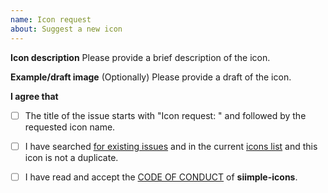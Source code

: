 ```yaml
---
name: Icon request
about: Suggest a new icon
---
```


**Icon description**
Please provide a brief description of the icon.

**Example/draft image**
(Optionally) Please provide a draft of the icon.

**I agree that**

- [ ] The title of the issue starts with "Icon request: " and followed by the requested icon name.
- [ ] I have searched [for existing issues](https://github.com/siimple/siimple-icons/issues) and in the current [icons list](https://icons.siimple.xyz/icons.html) and this icon is not a duplicate.
- [ ] I have read and accept  the [CODE OF CONDUCT](https://github.com/siimple/siimple-icons/blob/develop/CODE_OF_CONDUCT.md) of **siimple-icons**.

